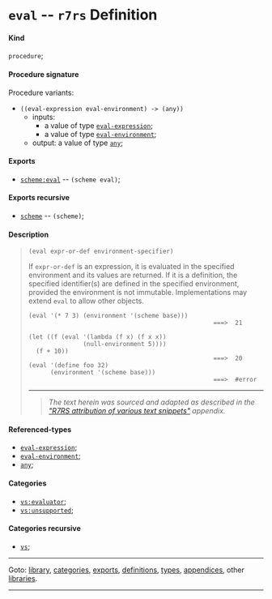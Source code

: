 

<a id='definition__r7rs__eval'></a>

# `eval` -- `r7rs` Definition


<a id='definition__r7rs__eval__kind'></a>

#### Kind

`procedure`;


<a id='definition__r7rs__eval__procedure-signature'></a>

#### Procedure signature

Procedure variants:
 * `((eval-expression eval-environment) -> (any))`
   * inputs:
     * a value of type [`eval-expression`](../../r7rs/types/eval-expression.md#type__r7rs__eval-expression);
     * a value of type [`eval-environment`](../../r7rs/types/eval-environment.md#type__r7rs__eval-environment);
   * output: a value of type [`any`](../../r7rs/types/any.md#type__r7rs__any);


<a id='definition__r7rs__eval__exports'></a>

#### Exports

 * [`scheme:eval`](../../r7rs/exports/scheme_3a_eval.md#export__r7rs__scheme_3a_eval) -- `(scheme eval)`;


<a id='definition__r7rs__eval__exports-recursive'></a>

#### Exports recursive

 * [`scheme`](../../r7rs/exports/scheme.md#export__r7rs__scheme) -- `(scheme)`;


<a id='definition__r7rs__eval__description'></a>

#### Description

> ````
> (eval expr-or-def environment-specifier)
> ````
> 
> 
> If `expr-or-def` is an expression, it is evaluated in the
> specified environment and its values are returned.
> If it is a definition, the specified identifier(s) are defined in the specified
> environment, provided the environment is not immutable.
> Implementations may extend `eval` to allow other objects.
> 
> ````
> (eval '(* 7 3) (environment '(scheme base)))
>                                                    ===>  21
> 
> (let ((f (eval '(lambda (f x) (f x x))
>                (null-environment 5))))
>   (f + 10))
>                                                    ===>  20
> (eval '(define foo 32)
>       (environment '(scheme base)))
>                                                    ===>  #error
> ````
> 
> 
> ----
> > *The text herein was sourced and adapted as described in the ["R7RS attribution of various text snippets"](../../r7rs/appendices/attribution.md#appendix__r7rs__attribution) appendix.*


<a id='definition__r7rs__eval__referenced-types'></a>

#### Referenced-types

 * [`eval-expression`](../../r7rs/types/eval-expression.md#type__r7rs__eval-expression);
 * [`eval-environment`](../../r7rs/types/eval-environment.md#type__r7rs__eval-environment);
 * [`any`](../../r7rs/types/any.md#type__r7rs__any);


<a id='definition__r7rs__eval__categories'></a>

#### Categories

 * [`vs:evaluator`](../../vonuvoli/categories/vs_3a_evaluator.md#category__vonuvoli__vs_3a_evaluator);
 * [`vs:unsupported`](../../vonuvoli/categories/vs_3a_unsupported.md#category__vonuvoli__vs_3a_unsupported);


<a id='definition__r7rs__eval__categories-recursive'></a>

#### Categories recursive

 * [`vs`](../../vonuvoli/categories/vs.md#category__vonuvoli__vs);

----

Goto: [library](../../r7rs/_index.md#library__r7rs), [categories](../../r7rs/categories/_index.md#toc__r7rs__categories), [exports](../../r7rs/exports/_index.md#toc__r7rs__exports), [definitions](../../r7rs/definitions/_index.md#toc__r7rs__definitions), [types](../../r7rs/types/_index.md#toc__r7rs__types), [appendices](../../r7rs/appendices/_index.md#toc__r7rs__appendices), other [libraries](../../_libraries.md#toc__libraries).

----

